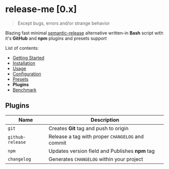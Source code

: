 # release-me \[0.x\]

> Except bugs, errors and/or strange behavior

Blazing fast minimal [semantic-release](https://github.com/semantic-release/semantic-release) alternative written-in **Bash** script with it's **GitHub** and **npm** plugins and presets support

List of contents:

- [Getting Started](./GET_STARTED.md)
- [Installation](./INSTALLATION.md)
- [Usage](./USAGE.md)
- [Configuration](./CONFIGURATION.md)
- [Presets](./PRESETS.md)
- **Plugins**
- [Benchmark](./BENCHMARK.md)

## Plugins

| Name             | Description                                      |
| ---------------- | ------------------------------------------------ |
| `git`            | Creates **Git** tag and push to origin           |
| `github-release` | Release a tag with proper `CHANGELOG` and commit |
| `npm`            | Updates version field and Publishes **npm** tag  |
| `changelog`      | Generates `CHANGELOG` within your project        |
